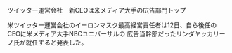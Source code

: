ツイッター運営会社　新CEOは米メディア大手の広告部門トップ

米ツイッター運営会社のイーロンマスク最高経営責任者は12日、自ら後任のCEOに米メディア大手NBCユニバーサルの
広告当幹部だったリンダヤッカリーノ氏が就任すると発表した。
